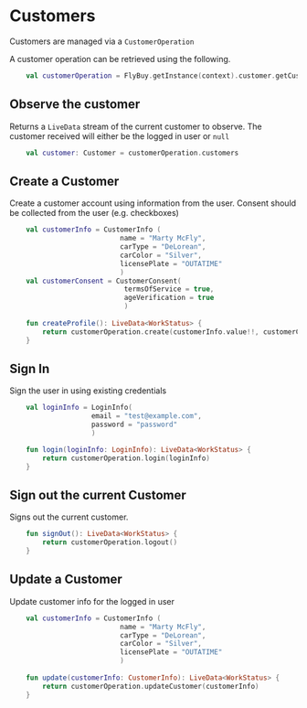 # Customers

Customers are managed via a `CustomerOperation`

A customer operation can be retrieved using the following.

```kotlin
    val customerOperation = FlyBuy.getInstance(context).customer.getCustomerOperation()
```

## Observe the customer

Returns a `LiveData` stream of the current customer to observe. The customer received will either be the logged in user or `null`

```kotlin
    val customer: Customer = customerOperation.customers
```

## Create a Customer

Create a customer account using information from the user. Consent should be collected from the user (e.g. checkboxes)

```kotlin
    val customerInfo = CustomerInfo (
                           name = "Marty McFly",
                           carType = "DeLorean",
                           carColor = "Silver",
                           licensePlate = "OUTATIME"
                           )
    val customerConsent = CustomerConsent(
                            termsOfService = true,
                            ageVerification = true
                            )
    
    fun createProfile(): LiveData<WorkStatus> {
        return customerOperation.create(customerInfo.value!!, customerConsent)
    }
```

## Sign In

Sign the user in using existing credentials

```kotlin
    val loginInfo = LoginInfo(
                    email = "test@example.com",
                    password = "password"
                    )

    fun login(loginInfo: LoginInfo): LiveData<WorkStatus> {
        return customerOperation.login(loginInfo)
    }
```

## Sign out the current Customer

Signs out the current customer.

```kotlin
    fun signOut(): LiveData<WorkStatus> {
        return customerOperation.logout()
    }
```

## Update a Customer

Update customer info for the logged in user

```kotlin
    val customerInfo = CustomerInfo (
                           name = "Marty McFly",
                           carType = "DeLorean",
                           carColor = "Silver",
                           licensePlate = "OUTATIME"
                           )
    
    fun update(customerInfo: CustomerInfo): LiveData<WorkStatus> {
        return customerOperation.updateCustomer(customerInfo)
    }
```



